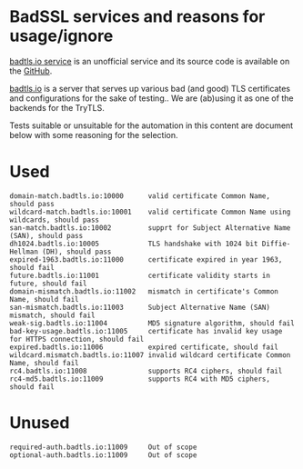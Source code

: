 # BadSSL services and reasons for usage/ignore

[badtls.io service](https://badtls.io) is an unofficial service and its source code is available on the [GitHub](https://github.com/wbond/badtls.io).

[badtls.io](https://badssl.com) is a server that serves up various bad (and good) TLS certificates and configurations for the sake of testing.. We are (ab)using it as one of the backends for the TryTLS.

Tests suitable or unsuitable for the automation in this content are document below
with some reasoning for the selection.

# Used
```
domain-match.badtls.io:10000      valid certificate Common Name, should pass
wildcard-match.badtls.io:10001    valid certificate Common Name using wildcards, should pass
san-match.badtls.io:10002         supprt for Subject Alternative Name (SAN), should pass
dh1024.badtls.io:10005            TLS handshake with 1024 bit Diffie-Hellman (DH), should pass
expired-1963.badtls.io:11000      certificate expired in year 1963, should fail
future.badtls.io:11001            certificate validity starts in future, should fail
domain-mismatch.badtls.io:11002   mismatch in certificate's Common Name, should fail
san-mismatch.badtls.io:11003      Subject Alternative Name (SAN) mismatch, should fail
weak-sig.badtls.io:11004          MD5 signature algorithm, should fail
bad-key-usage.badtls.io:11005     certificate has invalid key usage for HTTPS connection, should fail
expired.badtls.io:11006           expired certificate, should fail
wildcard.mismatch.badtls.io:11007 invalid wildcard certificate Common Name, should fail
rc4.badtls.io:11008               supports RC4 ciphers, should fail
rc4-md5.badtls.io:11009           supports RC4 with MD5 ciphers, should fail
```

# Unused

```
required-auth.badtls.io:11009     Out of scope
optional-auth.badtls.io:11009     Out of scope
```
